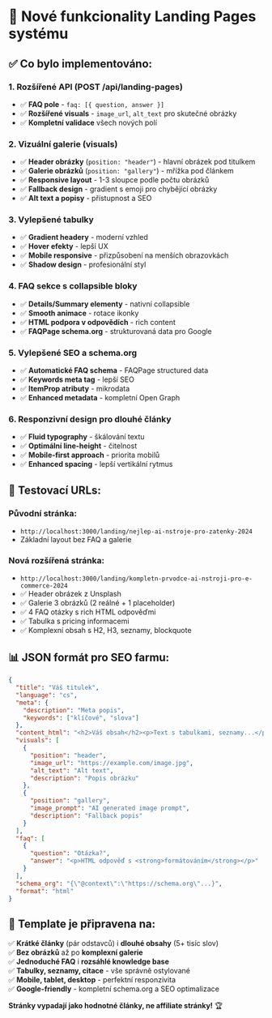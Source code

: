 # 🚀 Nové funkcionality Landing Pages systému

## ✅ Co bylo implementováno:

### 1. **Rozšířené API (POST /api/landing-pages)**
- ✅ **FAQ pole** - `faq: [{ question, answer }]`
- ✅ **Rozšířené visuals** - `image_url`, `alt_text` pro skutečné obrázky
- ✅ **Kompletní validace** všech nových polí

### 2. **Vizuální galerie (visuals)**
- ✅ **Header obrázky** (`position: "header"`) - hlavní obrázek pod titulkem
- ✅ **Galerie obrázků** (`position: "gallery"`) - mřížka pod článkem
- ✅ **Responsive layout** - 1-3 sloupce podle počtu obrázků
- ✅ **Fallback design** - gradient s emoji pro chybějící obrázky
- ✅ **Alt text a popisy** - přístupnost a SEO

### 3. **Vylepšené tabulky**
- ✅ **Gradient headery** - moderní vzhled
- ✅ **Hover efekty** - lepší UX
- ✅ **Mobile responsive** - přizpůsobení na menších obrazovkách
- ✅ **Shadow design** - profesionální styl

### 4. **FAQ sekce s collapsible bloky**
- ✅ **Details/Summary elementy** - nativní collapsible
- ✅ **Smooth animace** - rotace ikonky
- ✅ **HTML podpora v odpovědích** - rich content
- ✅ **FAQPage schema.org** - strukturovaná data pro Google

### 5. **Vylepšené SEO a schema.org**
- ✅ **Automatické FAQ schema** - FAQPage structured data
- ✅ **Keywords meta tag** - lepší SEO
- ✅ **ItemProp atributy** - mikrodata
- ✅ **Enhanced metadata** - kompletní Open Graph

### 6. **Responzivní design pro dlouhé články**
- ✅ **Fluid typography** - škálování textu
- ✅ **Optimální line-height** - čitelnost
- ✅ **Mobile-first approach** - priorita mobilů
- ✅ **Enhanced spacing** - lepší vertikální rytmus

## 🔗 Testovací URLs:

### Původní stránka:
- `http://localhost:3000/landing/nejlep-ai-nstroje-pro-zatenky-2024`
- Základní layout bez FAQ a galerie

### Nová rozšířená stránka:
- `http://localhost:3000/landing/kompletn-prvodce-ai-nstroji-pro-e-commerce-2024`
- ✅ Header obrázek z Unsplash
- ✅ Galerie 3 obrázků (2 reálné + 1 placeholder)
- ✅ 4 FAQ otázky s rich HTML odpověďmi
- ✅ Tabulka s pricing informacemi
- ✅ Komplexní obsah s H2, H3, seznamy, blockquote

## 📊 JSON formát pro SEO farmu:

```json
{
  "title": "Váš titulek",
  "language": "cs",
  "meta": {
    "description": "Meta popis",
    "keywords": ["klíčové", "slova"]
  },
  "content_html": "<h2>Váš obsah</h2><p>Text s tabulkami, seznamy...</p>",
  "visuals": [
    {
      "position": "header",
      "image_url": "https://example.com/image.jpg",
      "alt_text": "Alt text",
      "description": "Popis obrázku"
    },
    {
      "position": "gallery",
      "image_prompt": "AI generated image prompt",
      "description": "Fallback popis"
    }
  ],
  "faq": [
    {
      "question": "Otázka?",
      "answer": "<p>HTML odpověď s <strong>formátováním</strong></p>"
    }
  ],
  "schema_org": "{\"@context\":\"https://schema.org\"...}",
  "format": "html"
}
```

## 🎯 Template je připravena na:

✅ **Krátké články** (pár odstavců) i **dlouhé obsahy** (5+ tisíc slov)  
✅ **Bez obrázků** až po **komplexní galerie**  
✅ **Jednoduché FAQ** i **rozsáhlé knowledge base**  
✅ **Tabulky, seznamy, citace** - vše správně ostylované  
✅ **Mobile, tablet, desktop** - perfektní responzivita  
✅ **Google-friendly** - kompletní schema.org a SEO optimalizace  

**Stránky vypadají jako hodnotné články, ne affiliate stránky!** 🏆